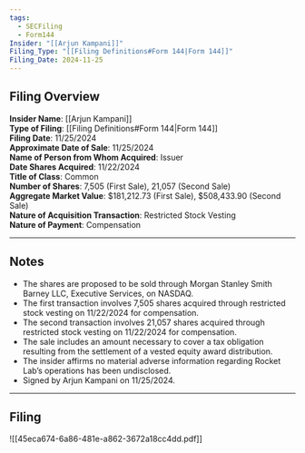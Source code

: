 ```yaml
---
tags:
  - SECFiling
  - Form144
Insider: "[[Arjun Kampani]]"
Filing_Type: "[[Filing Definitions#Form 144|Form 144]]"
Filing_Date: 2024-11-25
---
```

## Filing Overview

**Insider Name**: [[Arjun Kampani]]  
**Type of Filing**: [[Filing Definitions#Form 144|Form 144]]  
**Filing Date**: 11/25/2024  
**Approximate Date of Sale**: 11/25/2024  
**Name of Person from Whom Acquired**: Issuer  
**Date Shares Acquired**: 11/22/2024  
**Title of Class**: Common  
**Number of Shares**: 7,505 (First Sale), 21,057 (Second Sale)  
**Aggregate Market Value**: $181,212.73 (First Sale), $508,433.90 (Second Sale)  
**Nature of Acquisition Transaction**: Restricted Stock Vesting  
**Nature of Payment**: Compensation

---
## Notes

- The shares are proposed to be sold through Morgan Stanley Smith Barney LLC, Executive Services, on NASDAQ.
- The first transaction involves 7,505 shares acquired through restricted stock vesting on 11/22/2024 for compensation.
- The second transaction involves 21,057 shares acquired through restricted stock vesting on 11/22/2024 for compensation.
- The sale includes an amount necessary to cover a tax obligation resulting from the settlement of a vested equity award distribution.
- The insider affirms no material adverse information regarding Rocket Lab’s operations has been undisclosed.
- Signed by Arjun Kampani on 11/25/2024.

----
## Filing

![[45eca674-6a86-481e-a862-3672a18cc4dd.pdf]]
